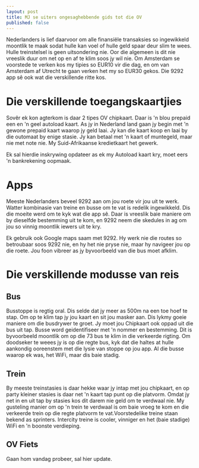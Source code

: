```yaml
---
layout: post
title: MJ se uiters ongesaghebbende gids tot die OV
published: false
---
```

Nederlanders is lief daarvoor om alle finansiële transaksies so ingewikkeld moontlik te maak sodat hulle kan voel of hulle geld spaar deur slim te wees. Hulle treinstelsel is geen uitsondering nie. Oor die algemeen is dit nie vreeslik duur om net op en af te klim soos jy wil nie. Om Amsterdam se voorstede te verken kos my tipies so EUR10 vir die dag, en om van Amsterdam af Utrecht te gaan verken het my so EUR30 gekos. Die 9292 app sê ook wat die verskillende ritte kos. 

# Die verskillende toegangskaartjies
Sovêr ek kon agterkom is daar 2 tipes OV chipkaart. Daar is 'n blou prepaid een en 'n geel autoload kaart. As jy in Nederland land gaan jy begin met 'n gewone prepaid kaart waarop jy geld laai. Jy kan die kaart koop en laai by die outomaat by enige stasie. Jy kan betaal met 'n kaart of muntegeld, maar nie met note nie. My Suid-Afrikaanse kredietkaart het gewerk. 

Ek sal hierdie inskrywing opdateer as ek my Autoload kaart kry, moet eers 'n bankrekening oopmaak.

# Apps
Meeste Nederlanders beveel 9292 aan om jou roete vir jou uit te werk. Watter kombinasie van treine en busse om te vat is redelik ingewikkeld. Dis die moeite werd om te kyk wat die app sê. Daar is vreeslik baie maniere om by dieselfde bestemming uit te kom, en 9292 neem die skedules in ag om jou so vinnig moontlik iewers uit te kry. 

Ek gebruik ook Google maps saam met 9292. Hy werk nie die routes so betroubaar soos 9292 nie, en hy het nie pryse nie, maar hy navigeer jou op die roete. Jou foon vibreer as jy byvoorbeeld van die bus moet afklim. 


# Die verskillende modusse van reis
## Bus
Busstoppe is regtig oral. Dis selde dat jy meer as 500m na een toe hoef te stap. Om op te klim tap jy jou kaart en sit jou masker aan. Dis lykmy goeie maniere om die busdrywer te groet. Jy moet jou Chipkaart ook oppad uit die bus uit tap. Busse word geidentifiseer met 'n nommer en bestemming. Dit is byvoorbeeld moontlik om op die 73 bus te klim in die verkeerde rigting. Om doodseker te weees jy is op die regte bus, kyk dat die haltes at hulle aankondig ooreenstem met die lysie van stoppe op jou app. Al die busse waarop ek was, het WiFi, maar dis baie stadig.
## Trein
By meeste treinstasies is daar hekke waar jy intap met jou chipkaart, en op party kleiner stasies is daar net 'n kaart tap punt op die platvorm. Omdat jy net in en uit tap by stasies kos dit darem nie geld om te verdwaal nie. My gusteling manier om op 'n trein te verdwaal is om baie vroeg te kom en die verkeerde trein op die regte platvorm te vat.Voorstedelike treine staan bekend as sprinters. Intercity treine is cooler, vinniger en het (baie stadige) WiFi en 'n boonste verdieping. 
## OV Fiets
Gaan hom vandag probeer, sal hier update. 


